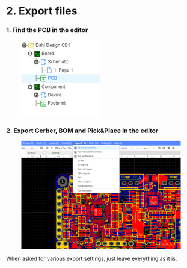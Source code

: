 # 2. Export files

### 1. Find the PCB in the editor

<figure><img src="../../.gitbook/assets/image (15).png" alt=""><figcaption></figcaption></figure>

### 2. Export Gerber, BOM and Pick\&Place in the editor

<figure><img src="../../.gitbook/assets/image.png" alt=""><figcaption></figcaption></figure>

When asked for various export settings, just leave everything as it is.
